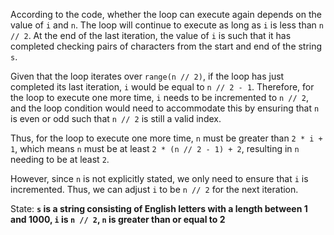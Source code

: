 According to the code, whether the loop can execute again depends on the value of `i` and `n`. The loop will continue to execute as long as `i` is less than `n // 2`. At the end of the last iteration, the value of `i` is such that it has completed checking pairs of characters from the start and end of the string `s`. 

Given that the loop iterates over `range(n // 2)`, if the loop has just completed its last iteration, `i` would be equal to `n // 2 - 1`. Therefore, for the loop to execute one more time, `i` needs to be incremented to `n // 2`, and the loop condition would need to accommodate this by ensuring that `n` is even or odd such that `n // 2` is still a valid index.

Thus, for the loop to execute one more time, `n` must be greater than `2 * i + 1`, which means `n` must be at least `2 * (n // 2 - 1) + 2`, resulting in `n` needing to be at least `2`. 

However, since `n` is not explicitly stated, we only need to ensure that `i` is incremented. Thus, we can adjust `i` to be `n // 2` for the next iteration.

State: **`s` is a string consisting of English letters with a length between 1 and 1000, `i` is `n // 2`, `n` is greater than or equal to 2**